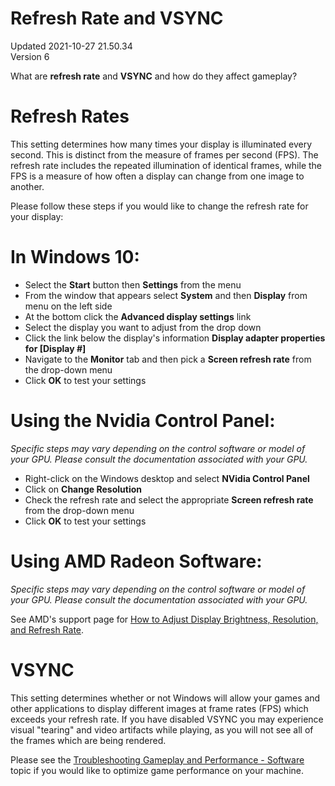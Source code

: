 # Refresh Rate and VSYNC
Updated 2021-10-27 21.50.34  
Version 6  

What are **refresh rate** and **VSYNC** and how do they affect gameplay?  
  
  
# Refresh Rates
  
This setting determines how many times your display is illuminated every second. This is distinct from the measure of frames per second (FPS). The refresh rate includes the repeated illumination of identical frames, while the FPS is a measure of how often a display can change from one image to another.  
  
Please follow these steps if you would like to change the refresh rate for your display:  
  
# In Windows 10:
  

* Select the **Start** button then **Settings** from the menu
* From the window that appears select **System** and then **Display** from menu on the left side
* At the bottom click the **Advanced display settings** link
* Select the display you want to adjust from the drop down
* Click the link below the display's information **Display adapter properties for [Display #]**
* Navigate to the **Monitor** tab and then pick a **Screen refresh rate** from the drop-down menu
* Click **OK** to test your settings

  
  
# Using the Nvidia Control Panel:
  
*Specific steps may vary depending on the control software or model of your GPU. Please consult the documentation associated with your GPU.*  

* Right-click on the Windows desktop and select **NVidia Control Panel**
* Click on **Change Resolution**
* Check the refresh rate and select the appropriate **Screen refresh rate** from the drop-down menu
* Click **OK** to test your settings

  
  
# Using AMD Radeon Software:
  
*Specific steps may vary depending on the control software or model of your GPU. Please consult the documentation associated with your GPU.*  
  
See AMD's support page for [How to Adjust Display Brightness, Resolution, and Refresh Rate](https://www.amd.com/en/support/kb/faq/dh3-005).  
  
  
# VSYNC
  
This setting determines whether or not Windows will allow your games and other applications to display different images at frame rates (FPS) which exceeds your refresh rate. If you have disabled VSYNC you may experience visual "tearing" and video artifacts while playing, as you will not see all of the frames which are being rendered.  
  
Please see the [Troubleshooting Gameplay and Performance - Software](https://help.steampowered.com/en/faqs/view/5B03-A517-D747-9421) topic if you would like to optimize game performance on your machine.